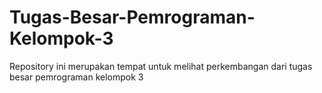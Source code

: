 # Tugas-Besar-Pemrograman-Kelompok-3
Repository ini merupakan tempat untuk melihat perkembangan dari tugas besar pemrograman kelompok 3
